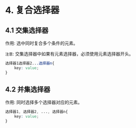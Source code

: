 # 4. 复合选择器

## 4.1 交集选择器
作用: 选中同时复合多个条件的元素。

`注意`: 交集选择器中如果有元素选择器，必须使用元素选择器开头。

```css
选择器1选择器2...选择器n{
    key: value;
}
```


## 4.2 并集选择器
作用: 同时选择多个选择器对应的元素。

```css
选择器1, 选择器2, ..., 选择器n{
    key: value;
}
```
